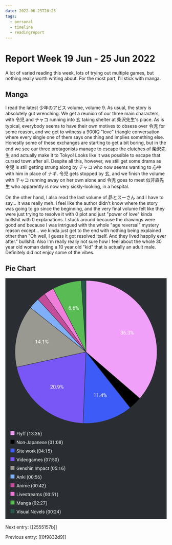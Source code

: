 ```yaml
---
date: 2022-06-25T20:25
tags:
  - personal
  - timeline
  - readingreport
---
```


# Report Week 19 Jun - 25 Jun 2022

A lot of varied reading this week, lots of trying out multiple games, but
nothing really worth writing about. For the most part, I'll stick with manga.

## Manga

I read the latest 少年のアビス volume, volume 9. As usual, the story is
absolutely gut wrenching. We get a reunion of our three main characters, with
令児 and チャコ running into 玄 taking shelter at 柴沢先生's place. As is
typical, everybody seems to have their own motives to obsess over 令児 for some
reason, and we get to witness a 900IQ "love" triangle conversation where every
single one of them says one thing and implies something else. Honestly some of
these exchanges are starting to get a bit boring, but in the end we see our
three protagonists manage to escape the clutches of 柴沢先生 and actually make
it to Tokyo! Looks like it was possible to escape that cursed town after all.
Despite all this, however, we still get some drama as 令児 is still getting
strung along by チャコ who now seems wanting to 心中 with him in place of ナギ.
令児 gets stopped by 玄, and we finish the volume with チャコ running away on
her own alone and 令児 goes to meet 似非森先生 who apparently is now very
sickly-looking, in a hospital.

On the other hand, I also read the last volume of 昴とスーさん and I have to
say... it was really meh. I feel like the author didn't know where the story was
going to go since the beginning, and the very final volume felt like they were
just trying to resolve it with 0 plot and just "power of love" kinda bullshit
with 0 explanations. I stuck around because the drawings were good and because
I was intrigued with the whole "age reversal" mystery reason except... we kinda
just get to the end with nothing being explained other than "Oh well, I guess
it got resolved itself. And they lived happily ever after." bullshit. Also I'm
really really not sure how I feel about the whole 30 year old woman dating a
10 year old "kid" that is actually an adult male. Definitely did not enjoy some
of the vibes.

## Pie Chart

![Report](./static/reports/2022-06-25.png)

Next entry: [[2555157b]]

Previous entry: [[0f9832d9]]

